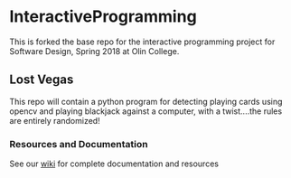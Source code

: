 # InteractiveProgramming
This is forked the base repo for the interactive programming project for Software Design, Spring 2018 at Olin College.

## Lost Vegas
This repo will contain a python program for detecting playing cards using opencv and playing blackjack against a computer, with a twist....the rules are entirely randomized!

### Resources and Documentation
See our [wiki](https://github.com/isaacvandor/InteractiveProgramming/wiki) for complete documentation and resources
